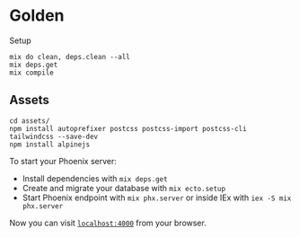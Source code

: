 # Golden

Setup

    mix do clean, deps.clean --all
    mix deps.get
    mix compile

## Assets

    cd assets/
    npm install autoprefixer postcss postcss-import postcss-cli tailwindcss --save-dev
    npm install alpinejs
    
To start your Phoenix server:

  * Install dependencies with `mix deps.get`
  * Create and migrate your database with `mix ecto.setup`
  * Start Phoenix endpoint with `mix phx.server` or inside IEx with `iex -S mix phx.server`

Now you can visit [`localhost:4000`](http://localhost:4000) from your browser.


